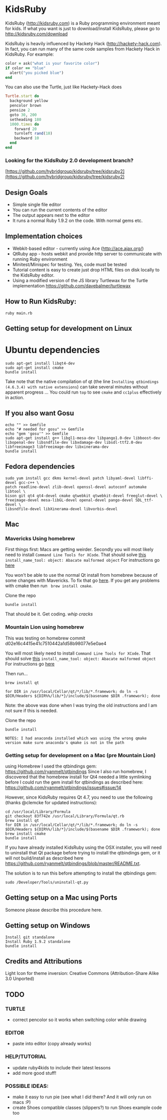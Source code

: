 # KidsRuby

KidsRuby (http://kidsruby.com) is a Ruby programming environment meant for kids. If what you want is just to download/install KidsRuby, please go to http://kidsruby.com/download 

KidsRuby is heavily influenced by Hackety Hack (http://hackety-hack.com). In fact, you can run many of the same code samples from Hackety Hack in KidsRuby. For example:

``` ruby
color = ask("what is your favorite color")
if color == "blue"
  alert("you picked blue")
end
```

You can also use the Turtle, just like Hackety-Hack does

``` ruby
Turtle.start do
  background yellow
  pencolor brown
  pensize 2
  goto 30, 200
  setheading 180
  1000.times do
    forward 20
    turnleft rand(10)
    backward 10
  end
end
```
### Looking for the KidsRuby 2.0 development branch? 

[https://github.com/hybridgroup/kidsruby/tree/kidsruby2](https://github.com/hybridgroup/kidsruby/tree/kidsruby2)

## Design Goals
* Simple single file editor
* You can run the current contents of the editor
* The output appears next to the editor
* It runs a normal Ruby 1.9.2 on the code. With normal gems etc.

## Implementation choices
* Webkit-based editor - currently using Ace (http://ace.ajax.org/)
* QtRuby app - hosts webkit and provide http server to communicate with running Ruby environment
* Minitest/Minispec for testing. Yes, code must be tested
* Tutorial content is easy to create just drop HTML files on disk locally to the KidsRuby editor.
* Using a modified version of the JS library Turtlewax for the Turtle implementation https://github.com/davebalmer/turtlewax

## How to Run KidsRuby:

    ruby main.rb

## Getting setup for development on Linux

# Ubuntu dependencies
```
sudo apt-get install libqt4-dev
sudo apt-get install cmake
bundle install
```    
Take note that the native compilation of qt (the line `Installing qtbindings (4.6.3.4) with native extensions`) can take several minutes without apparent progress ... You could run `top` to see `cmake` and `cc1plus` effectively in action.

## If you also want Gosu
```
echo "" >> Gemfile
echo "# needed for gosu" >> Gemfile
echo "gem 'gosu'" >> Gemfile
sudo apt-get install g++ libgl1-mesa-dev libpango1.0-dev libboost-dev libopenal-dev libsndfile-dev libxdamage-dev libsdl-ttf2.0-dev libfreeimage3 libfreeimage-dev libxinerama-dev
bundle install
``` 
## Fedora dependencies
```
sudo yum install gcc dkms kernel-devel patch libyaml-devel libffi-devel gcc-c++ \
patch readline-devel zlib-devel openssl-devel autoconf automake libtool \
bison git qt4 qt4-devel cmake qtwebkit qtwebkit-devel freeglut-devel \
freeimage-devel mesa-libGL-devel openal-devel pango-devel SDL_ttf-devel \
libsndfile-devel libXinerama-devel libvorbis-devel
```
    
## Mac

### Mavericks Using homebrew
First things first: Macs are getting weirder. Secondly you will most likely need to install ```Command Line Tools for XCode```. That should solve [this](http://stackoverflow.com/questions/10390186/install-name-tool-reporting-malformed-object) ```install_name_tool: object: Abacate malformed object``` For instructions go [here](http://stackoverflow.com/questions/11598082/install-name-tool-on-os-x-lion)

You won't be able to use the normal Qt install from homebrew because of some changes with Mavericks. To fix that go [here](https://github.com/mxcl/homebrew/pull/23793). If you get any problems with cmake then run ``` brew install cmake```.

Clone the repo

```
bundle install
```

That should be it. Get coding. *whip cracks*

### Mountain Lion using homebrew
This was testing on homebrew commit d02e16c4415e41c7510442a1d58b98077e5e0ae4

You will most likely need to install ```Command Line Tools for XCode```. That should solve [this](http://stackoverflow.com/questions/10390186/install-name-tool-reporting-malformed-object) ```install_name_tool: object: Abacate malformed object``` For instructions go [here](http://stackoverflow.com/questions/11598082/install-name-tool-on-os-x-lion)

Then run...

```
brew install qt
```


```
for DIR in /usr/local/Cellar/qt/*/lib/*.framework; do ln -s $DIR/Headers ${DIR%%/lib/*}/include/$(basename $DIR .framework); done
```

Note: the above was done when I was trying the old instructions and I am not sure if this is needed.

Clone the repo

```
bundle install
```

```
NOTES: I had anaconda installed which was using the wrong qmake version make sure anaconda's qmake is not in the path
```

### Getting setup for development on a Mac (pre Mountain Lion) 
using Homebrew
I used the qtbindings gem: https://github.com/ryanmelt/qtbindings
Since I also run homebrew, I discovered that the homebrew install for Qt4 needed a little symlinking before I could run the gem install for qtbindings as described here: https://github.com/ryanmelt/qtbindings/issues#issue/14

However, since KidsRuby requires Qt 4.7, you need to use the following (thanks @clemcke for updated instructions):

    cd /usr/local/Library/Formula
    git checkout 83f742e /usr/local/Library/Formula/qt.rb
    brew install qt
    for DIR in /usr/local/Cellar/qt/*/lib/*.framework; do ln -s $DIR/Headers ${DIR%%/lib/*}/include/$(basename $DIR .framework); done
    brew install cmake
    bundle install

If you have already installed KidsRuby using the OSX installer, you will need to uninstall that Qt package before trying to install the qtbindings gem, or it will not build/install as described here https://github.com/ryanmelt/qtbindings/blob/master/README.txt.

The solution is to run this before attempting to install the qtbindings gem:

    sudo /Developer/Tools/uninstall-qt.py

## Getting setup on a Mac using Ports
Someone please describe this procedure here.

## Getting setup on Windows
    Install git standalone
    Install Ruby 1.9.2 standalone
    bundle install


## Credits and Attributions

Light Icon for theme inversion: Creative Commons (Attribution-Share Alike 3.0 Unported)

## TODO

### TURTLE
* correct pencolor so it works when switching color while drawing

### EDITOR
* paste into editor (copy already works)

### HELP/TUTORIAL
* update ruby4kids to include their latest lessons
* add more good stuff!

### POSSIBLE IDEAS:
* make it easy to run pie (see what I did there? And it will only run on macs :P)
* create Shoes compatible classes (slippers?) to run Shoes example code too
